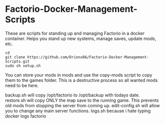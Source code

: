 # Factorio-Docker-Management-Scripts

These are scripts for standing up and managing Factorio in a docker container. Helps you stand up new systems, manage saves, update mods, etc.

```
cd 
git clone https://github.com/Orionx86/Factorio-Docker-Management-Scripts.git
sudo sh setup.sh
```
You can store your mods in mods and use the copy-mods script to copy them to the games folder. This is a destructive process so all wanted mods need to be here. 

backup.sh will copy /opt/factorio to /opt/backup with todays date. 
restore.sh will copy ONLY the map save to the running game. This prevents old mods from stopping the server from coming up.
edit-config.sh will allow you to change any main server functions.
logs.sh because i hate typing docker logs factorio
